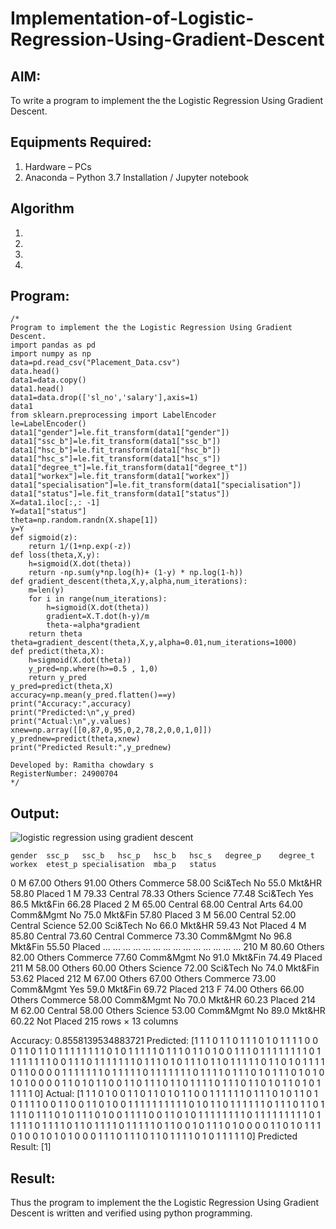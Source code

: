 # Implementation-of-Logistic-Regression-Using-Gradient-Descent

## AIM:
To write a program to implement the the Logistic Regression Using Gradient Descent.

## Equipments Required:
1. Hardware – PCs
2. Anaconda – Python 3.7 Installation / Jupyter notebook

## Algorithm
1. 
2. 
3. 
4. 

## Program:
```
/*
Program to implement the the Logistic Regression Using Gradient Descent.
import pandas as pd
import numpy as np
data=pd.read_csv("Placement_Data.csv")
data.head()
data1=data.copy()
data1.head()
data1=data.drop(['sl_no','salary'],axis=1)
data1
from sklearn.preprocessing import LabelEncoder
le=LabelEncoder()
data1["gender"]=le.fit_transform(data1["gender"])
data1["ssc_b"]=le.fit_transform(data1["ssc_b"])
data1["hsc_b"]=le.fit_transform(data1["hsc_b"])
data1["hsc_s"]=le.fit_transform(data1["hsc_s"])
data1["degree_t"]=le.fit_transform(data1["degree_t"])
data1["workex"]=le.fit_transform(data1["workex"])
data1["specialisation"]=le.fit_transform(data1["specialisation"])
data1["status"]=le.fit_transform(data1["status"])
X=data1.iloc[:,: -1]
Y=data1["status"]
theta=np.random.randn(X.shape[1])
y=Y
def sigmoid(z):
    return 1/(1+np.exp(-z))
def loss(theta,X,y):
    h=sigmoid(X.dot(theta)) 
    return -np.sum(y*np.log(h)+ (1-y) * np.log(1-h))
def gradient_descent(theta,X,y,alpha,num_iterations):
    m=len(y)
    for i in range(num_iterations):
        h=sigmoid(X.dot(theta))
        gradient=X.T.dot(h-y)/m
        theta-=alpha*gradient
    return theta
theta=gradient_descent(theta,X,y,alpha=0.01,num_iterations=1000)
def predict(theta,X):
    h=sigmoid(X.dot(theta))
    y_pred=np.where(h>=0.5 , 1,0)
    return y_pred
y_pred=predict(theta,X)
accuracy=np.mean(y_pred.flatten()==y)
print("Accuracy:",accuracy)
print("Predicted:\n",y_pred)
print("Actual:\n",y.values)
xnew=np.array([[0,87,0,95,0,2,78,2,0,0,1,0]])
y_prednew=predict(theta,xnew)
print("Predicted Result:",y_prednew)

Developed by: Ramitha chowdary s
RegisterNumber: 24900704
*/
```

## Output:
![logistic regression using gradient descent](sam.png)

	gender	ssc_p	ssc_b	hsc_p	hsc_b	hsc_s	degree_p	degree_t	workex	etest_p	specialisation	mba_p	status
0	M	67.00	Others	91.00	Others	Commerce	58.00	Sci&Tech	No	55.0	Mkt&HR	58.80	Placed
1	M	79.33	Central	78.33	Others	Science	77.48	Sci&Tech	Yes	86.5	Mkt&Fin	66.28	Placed
2	M	65.00	Central	68.00	Central	Arts	64.00	Comm&Mgmt	No	75.0	Mkt&Fin	57.80	Placed
3	M	56.00	Central	52.00	Central	Science	52.00	Sci&Tech	No	66.0	Mkt&HR	59.43	Not Placed
4	M	85.80	Central	73.60	Central	Commerce	73.30	Comm&Mgmt	No	96.8	Mkt&Fin	55.50	Placed
...	...	...	...	...	...	...	...	...	...	...	...	...	...
210	M	80.60	Others	82.00	Others	Commerce	77.60	Comm&Mgmt	No	91.0	Mkt&Fin	74.49	Placed
211	M	58.00	Others	60.00	Others	Science	72.00	Sci&Tech	No	74.0	Mkt&Fin	53.62	Placed
212	M	67.00	Others	67.00	Others	Commerce	73.00	Comm&Mgmt	Yes	59.0	Mkt&Fin	69.72	Placed
213	F	74.00	Others	66.00	Others	Commerce	58.00	Comm&Mgmt	No	70.0	Mkt&HR	60.23	Placed
214	M	62.00	Central	58.00	Others	Science	53.00	Comm&Mgmt	No	89.0	Mkt&HR	60.22	Not Placed
215 rows × 13 columns

Accuracy: 0.8558139534883721
Predicted:
 [1 1 1 0 1 1 0 1 1 1 0 1 0 1 1 1 1 0 0 0 1 1 0 1 1 0 1 1 1 1 1 1 1 1 0 1 0
 1 1 1 1 1 0 1 1 1 0 1 1 0 1 0 0 1 1 1 0 1 1 1 1 1 1 1 1 0 1 1 1 1 1 1 1 1
 0 0 1 1 1 0 1 1 1 1 1 1 1 0 1 1 1 0 1 0 1 1 1 0 1 1 0 1 1 1 1 1 0 1 1 0 1
 0 1 1 1 1 0 1 1 0 0 0 0 1 1 1 1 1 1 1 0 1 1 1 1 1 0 1 1 1 1 1 1 1 0 1 1 1
 1 0 1 1 1 0 1 0 1 1 1 0 1 0 1 0 1 0 1 0 0 0 0 1 1 0 1 0 1 1 0 0 1 1 0 1 1
 1 0 1 1 0 1 1 1 1 0 1 1 1 0 1 1 0 1 0 1 1 0 1 0 1 1 1 1 1 0]
Actual:
 [1 1 1 0 1 0 0 1 1 0 1 1 0 1 0 1 1 0 0 1 1 1 1 1 1 0 1 1 1 0 1 0 1 1 0 1 0
 1 1 1 1 0 0 1 1 0 0 1 1 0 1 0 0 1 1 1 1 1 1 1 1 1 1 0 1 0 1 1 0 1 1 1 1 1
 1 0 1 1 1 0 1 1 0 1 1 1 1 0 1 1 1 0 1 0 1 1 1 0 1 0 0 1 1 1 1 0 0 1 1 0 1
 0 1 1 1 1 1 1 1 1 0 1 1 1 1 1 1 1 1 1 0 1 1 1 1 1 0 1 1 1 1 0 1 1 0 1 1 1
 1 0 1 1 1 1 1 0 1 1 0 0 1 0 1 1 1 0 1 0 0 0 0 1 1 0 1 0 1 1 1 0 1 0 0 1 0
 1 0 1 0 0 0 1 1 1 0 1 1 1 0 1 1 0 1 1 1 1 0 1 0 1 1 1 1 1 0]
Predicted Result: [1]

## Result:
Thus the program to implement the the Logistic Regression Using Gradient Descent is written and verified using python programming.

